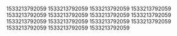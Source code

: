 1533213792059
1533213792059
1533213792059
1533213792059
1533213792059
1533213792059
1533213792059
1533213792059
1533213792059
1533213792059
1533213792059
1533213792059
1533213792059
1533213792059
1533213792059